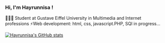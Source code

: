 ### Hi, I'm Hayrunnisa !

👩🏻‍💻 Student at Gustave Eiffel University in Multimedia and Internet professions
⚡️Web development: html, css, javascript.PHP, SQl in progress…

[![Hayrunnisa's GitHub stats](https://github-readme-stats.vercel.app/api?username=hayrunnisacar)](https://github.com/hayrunnisacar/github-readme-stats)

